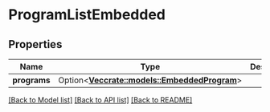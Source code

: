# ProgramListEmbedded

## Properties

Name | Type | Description | Notes
------------ | ------------- | ------------- | -------------
**programs** | Option<[**Vec<crate::models::EmbeddedProgram>**](embeddedProgram.md)> |  | [optional]

[[Back to Model list]](../README.md#documentation-for-models) [[Back to API list]](../README.md#documentation-for-api-endpoints) [[Back to README]](../README.md)


